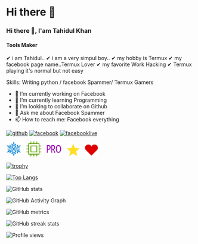 # Hi there 👋
### Hi there 👋, I'am Tahidul Khan
#### Tools Maker
✔ i am Tahidul..
✔ i am a very simpul boy..
✔ my hobby is Termux 
✔ my facebook page name..Termux Lover
✔ my favorite Work Hacking 
✔ Termux playing it's normal  but not easy


Skills: Writing python / facebook Spammer/ Termux Gamers 

- 🔭 I’m currently working on Facebook 
- 🌱 I’m currently learning Programming  
- 👯 I’m looking to collaborate on Github  
- 💬 Ask me about Facebook Spammer 
- 📫 How to reach me: Facebook everything  


[<img src='https://cdn.jsdelivr.net/npm/simple-icons@3.0.1/icons/github.svg' alt='github' height='40'>](https://github.com/TAHIDUL-123)  [<img src='https://cdn.jsdelivr.net/npm/simple-icons@3.0.1/icons/facebook.svg' alt='facebook' height='40'>](https://www.facebook.com/Termuxlover111)  [<img src='https://cdn.jsdelivr.net/npm/simple-icons@3.0.1/icons/facebooklive.svg' alt='facebooklive' height='40'>](TOR.BAP.TAHIDUL)  

<a href='https://archiveprogram.github.com/'><img src='https://raw.githubusercontent.com/acervenky/animated-github-badges/master/assets/acbadge.gif' width='40' height='40'></a> <a href='https://docs.github.com/en/developers'><img src='https://raw.githubusercontent.com/acervenky/animated-github-badges/master/assets/devbadge.gif' width='40' height='40'></a> <a href='https://github.com/pricing'><img src='https://raw.githubusercontent.com/acervenky/animated-github-badges/master/assets/pro.gif' width='40' height='40'></a> <a href='https://stars.github.com/'><img src='https://raw.githubusercontent.com/acervenky/animated-github-badges/master/assets/starbadge.gif' width='35' height='35'></a> <a href='https://docs.github.com/en/github/supporting-the-open-source-community-with-github-sponsors'><img src='https://raw.githubusercontent.com/acervenky/animated-github-badges/master/assets/sponsorbadge.gif' width='35' height='35'></a> 

[![trophy](https://github-profile-trophy.vercel.app/?username=TAHIDUL-123)](https://github.com/ryo-ma/github-profile-trophy)

[![Top Langs](https://github-readme-stats.vercel.app/api/top-langs/?username=TAHIDUL-123)](https://github.com/anuraghazra/github-readme-stats)

![GitHub stats](https://github-readme-stats.vercel.app/api?username=TAHIDUL-123&show_icons=true&count_private=true)  

![GitHub Activity Graph](https://activity-graph.herokuapp.com/graph?username=TAHIDUL-123)  

![GitHub metrics](https://metrics.lecoq.io/TAHIDUL-123)  

![GitHub streak stats](https://github-readme-streak-stats.herokuapp.com/?user=TAHIDUL-123)  

![Profile views](https://gpvc.arturio.dev/TAHIDUL-123)  
